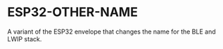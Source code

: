 # ESP32-OTHER-NAME

A variant of the ESP32 envelope that changes the name for the
BLE and LWIP stack.
